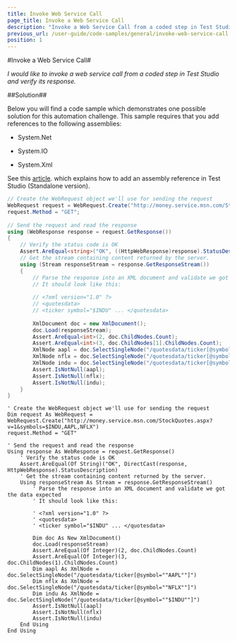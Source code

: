 ```yaml
---
title: Invoke Web Service Call
page_title: Invoke a Web Service Call
description: "Invoke a Web Service Call from a coded step in Test Studio."
previous_url: /user-guide/code-samples/general/invoke-web-service-call.aspx
position: 1
---
```

#Invoke a Web Service Call#

*I would like to invoke a web service call from a coded step in Test Studio and verify its response.*

##Solution##

Below you will find a code sample which demonstrates one possible solution for this automation challenge. This sample requires that you add references to the following assemblies:

* System.Net

* System.IO

* System.Xml

See this <a href="/advanced-topics/coded-steps/add-assembly-reference" target="_blank">article</a>. which explains how to add an assembly reference in Test Studio (Standalone version).

```C#
// Create the WebRequest object we'll use for sending the request
WebRequest request = WebRequest.Create("http://money.service.msn.com/StockQuotes.aspx?v=1&symbols=$INDU,AAPL,NFLX");
request.Method = "GET";
  
// Send the request and read the response
using (WebResponse response = request.GetResponse())
{
    // Verify the status code is OK
    Assert.AreEqual<string>("OK", ((HttpWebResponse)response).StatusDescription);
    // Get the stream containing content returned by the server.
    using (Stream responseStream = response.GetResponseStream())
    {
        // Parse the response into an XML document and validate we got the data expected
        // It should look like this:
  
        // <?xml version="1.0" ?>
        // <quotesdata>
        // <ticker symbol="$INDU" ... </quotesdata>
  
        XmlDocument doc = new XmlDocument();
        doc.Load(responseStream);
        Assert.AreEqual<int>(2, doc.ChildNodes.Count);
        Assert.AreEqual<int>(3, doc.ChildNodes[1].ChildNodes.Count);
        XmlNode aapl = doc.SelectSingleNode("/quotesdata/ticker[@symbol=\"AAPL\"]");
        XmlNode nflx = doc.SelectSingleNode("/quotesdata/ticker[@symbol=\"NFLX\"]");
        XmlNode indu = doc.SelectSingleNode("/quotesdata/ticker[@symbol=\"$INDU\"]");
        Assert.IsNotNull(aapl);
        Assert.IsNotNull(nflx);
        Assert.IsNotNull(indu);
    }
}
```
```VB
' Create the WebRequest object we'll use for sending the request
Dim request As WebRequest = WebRequest.Create("http://money.service.msn.com/StockQuotes.aspx?v=1&symbols=$INDU,AAPL,NFLX")
request.Method = "GET"
 
' Send the request and read the response
Using response As WebResponse = request.GetResponse()
    ' Verify the status code is OK
    Assert.AreEqual(Of String)("OK", DirectCast(response, HttpWebResponse).StatusDescription)
    ' Get the stream containing content returned by the server.
    Using responseStream As Stream = response.GetResponseStream()
        ' Parse the response into an XML document and validate we got the data expected
        ' It should look like this:
 
        ' <?xml version="1.0" ?>
        ' <quotesdata>
        ' <ticker symbol="$INDU" ... </quotesdata>
 
        Dim doc As New XmlDocument()
        doc.Load(responseStream)
        Assert.AreEqual(Of Integer)(2, doc.ChildNodes.Count)
        Assert.AreEqual(Of Integer)(3, doc.ChildNodes(1).ChildNodes.Count)
        Dim aapl As XmlNode = doc.SelectSingleNode("/quotesdata/ticker[@symbol=""AAPL""]")
        Dim nflx As XmlNode = doc.SelectSingleNode("/quotesdata/ticker[@symbol=""NFLX""]")
        Dim indu As XmlNode = doc.SelectSingleNode("/quotesdata/ticker[@symbol=""$INDU""]")
        Assert.IsNotNull(aapl)
        Assert.IsNotNull(nflx)
        Assert.IsNotNull(indu)
    End Using
End Using
```
